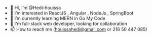 - 👋 Hi, I’m @Hedi-houissa
- 👀 I’m interested in ReactJS , Angular , NodeJs , SpringBoot
- 🌱 I’m currently learning MERN in Go My Code
- 💞️ I'm full-stack web developer, looking for collaboration
- 📫 How to reach me (houissahedi@gmail.com or 216 50 447 085)

<!---
Hedi-houissa/Hedi-houissa is a ✨ special ✨ repository because its `README.md` (this file) appears on your GitHub profile.
You can click the Preview link to take a look at your changes.
--->
